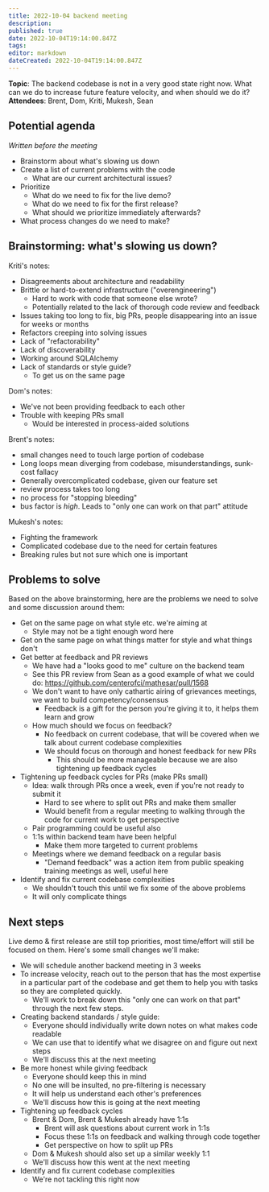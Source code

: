 ```yaml
---
title: 2022-10-04 backend meeting
description: 
published: true
date: 2022-10-04T19:14:00.847Z
tags: 
editor: markdown
dateCreated: 2022-10-04T19:14:00.847Z
---
```


**Topic**: The backend codebase is not in a very good state right now. What can we do to increase future feature velocity, and when should we do it?
**Attendees**: Brent, Dom, Kriti, Mukesh, Sean

## Potential agenda
*Written before the meeting*

- Brainstorm about what's slowing us down
- Create a list of current problems with the code
    - What are our current architectural issues?
- Prioritize
    - What do we need to fix for the live demo?
    - What do we need to fix for the first release?
    - What should we prioritize immediately afterwards?
- What process changes do we need to make?

## Brainstorming: what's slowing us down?
Kriti's notes:
- Disagreements about architecture and readability
- Brittle or hard-to-extend infrastructure ("overengineering")
    - Hard to work with code that someone else wrote?
    - Potentially related to the lack of thorough code review and feedback
- Issues taking too long to fix, big PRs, people disappearing into an issue for weeks or months
- Refactors creeping into solving issues
- Lack of "refactorability"
- Lack of discoverability
- Working around SQLAlchemy
- Lack of standards or style guide?
    - To get us on the same page

Dom's notes:
- We've not been providing feedback to each other
- Trouble with keeping PRs small
    - Would be interested in process-aided solutions

Brent's notes:
- small changes need to touch large portion of codebase
- Long loops mean diverging from codebase, misunderstandings, sunk-cost fallacy
- Generally overcomplicated codebase, given our feature set
- review process takes too long
- no process for "stopping bleeding"
- bus factor is _high_. Leads to "only one can work on that part" attitude

Mukesh's notes:
- Fighting the framework
- Complicated codebase due to the need for certain features
- Breaking rules but not sure which one is important

## Problems to solve
Based on the above brainstorming, here are the problems we need to solve and some discussion around them:

- Get on the same page on what style etc. we're aiming at
    - Style may not be a tight enough word here
- Get on the same page on what things matter for style and what things don't
- Get better at feedback and PR reviews
    - We have had a "looks good to me" culture on the backend team
    - See this PR review from Sean as a good example of what we could do: https://github.com/centerofci/mathesar/pull/1568
    - We don't want to have only cathartic airing of grievances meetings, we want to build competency/consensus
        - Feedback is a gift for the person you're giving it to, it helps them learn and grow
    - How much should we focus on feedback?
        - No feedback on current codebase, that will be covered when we talk about current codebase complexities
        - We should focus on thorough and honest feedback for new PRs
            - This should be more manageable because we are also tightening up feedback cycles
- Tightening up feedback cycles for PRs (make PRs small)
    - Idea: walk through PRs once a week, even if you're not ready to submit it
        - Hard to see where to split out PRs and make them smaller
        - Would benefit from a regular meeting to walking through the code for current work to get perspective
    - Pair programming could be useful also
    - 1:1s within backend team have been helpful
        - Make them more targeted to current problems
    - Meetings where we demand feedback on a regular basis
        - "Demand feedback" was a action item from public speaking training meetings as well, useful here
- Identify and fix current codebase complexities
    - We shouldn't touch this until we fix some of the above problems
    - It will only complicate things

## Next steps
Live demo & first release are still top priorities, most time/effort will still be focused on them. Here's some small changes we'll make:

- We will schedule another backend meeting in 3 weeks
- To increase velocity, reach out to the person that has the most expertise in a particular part of the codebase and get them to help you with tasks so they are completed quickly.
    - We'll work to break down this "only one can work on that part" through the next few steps.
- Creating backend standards / style guide:
    - Everyone should individually write down notes on what makes code readable
    - We can use that to identify what we disagree on and figure out next steps
    - We'll discuss this at the next meeting
- Be more honest while giving feedback
    - Everyone should keep this in mind
    - No one will be insulted, no pre-filtering is necessary
    - It will help us understand each other's preferences
    - We'll discuss how this is going at the next meeting
- Tightening up feedback cycles
    - Brent & Dom, Brent & Mukesh already have 1:1s
        - Brent will ask questions about current work in 1:1s
        - Focus these 1:1s on feedback and walking through code together
        - Get perspective on how to split up PRs
    - Dom & Mukesh should also set up a similar weekly 1:1
    - We'll discuss how this went at the next meeting
- Identify and fix current codebase complexities
    - We're not tackling this right now
